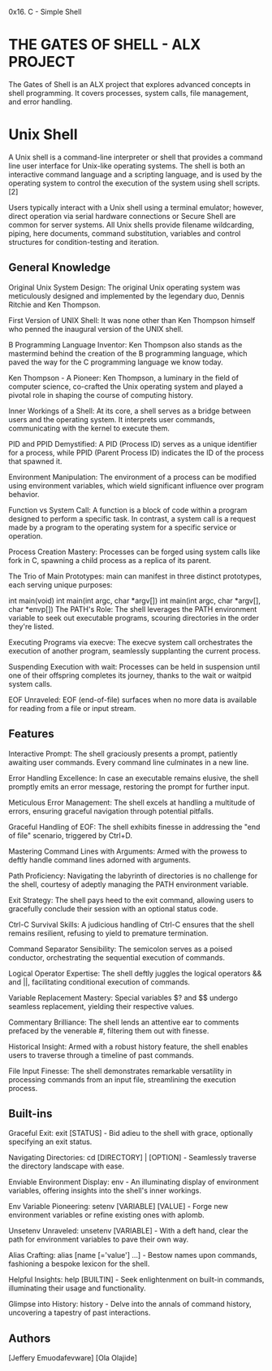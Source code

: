 0x16. C - Simple Shell

# THE GATES OF SHELL - ALX PROJECT

The Gates of Shell is an ALX project that explores advanced concepts in shell programming. It covers processes, system calls, file management, and error handling.

# Unix Shell

A Unix shell is a command-line interpreter or shell that provides a command line user interface for Unix-like operating systems. The shell is both an interactive command language and a scripting language, and is used by the operating system to control the execution of the system using shell scripts.[2]

Users typically interact with a Unix shell using a terminal emulator; however, direct operation via serial hardware connections or Secure Shell are common for server systems. All Unix shells provide filename wildcarding, piping, here documents, command substitution, variables and control structures for condition-testing and iteration.

## General Knowledge
Original Unix System Design: The original Unix operating system was meticulously designed and implemented by the legendary duo, Dennis Ritchie and Ken Thompson.

First Version of UNIX Shell: It was none other than Ken Thompson himself who penned the inaugural version of the UNIX shell.

B Programming Language Inventor: Ken Thompson also stands as the mastermind behind the creation of the B programming language, which paved the way for the C programming language we know today.

Ken Thompson - A Pioneer: Ken Thompson, a luminary in the field of computer science, co-crafted the Unix operating system and played a pivotal role in shaping the course of computing history.

Inner Workings of a Shell: At its core, a shell serves as a bridge between users and the operating system. It interprets user commands, communicating with the kernel to execute them.

PID and PPID Demystified: A PID (Process ID) serves as a unique identifier for a process, while PPID (Parent Process ID) indicates the ID of the process that spawned it.

Environment Manipulation: The environment of a process can be modified using environment variables, which wield significant influence over program behavior.

Function vs System Call: A function is a block of code within a program designed to perform a specific task. In contrast, a system call is a request made by a program to the operating system for a specific service or operation.

Process Creation Mastery: Processes can be forged using system calls like fork in C, spawning a child process as a replica of its parent.

The Trio of Main Prototypes: main can manifest in three distinct prototypes, each serving unique purposes:

int main(void)
int main(int argc, char *argv[])
int main(int argc, char *argv[], char *envp[])
The PATH's Role: The shell leverages the PATH environment variable to seek out executable programs, scouring directories in the order they're listed.

Executing Programs via execve: The execve system call orchestrates the execution of another program, seamlessly supplanting the current process.

Suspending Execution with wait: Processes can be held in suspension until one of their offspring completes its journey, thanks to the wait or waitpid system calls.

EOF Unraveled: EOF (end-of-file) surfaces when no more data is available for reading from a file or input stream.

## Features
Interactive Prompt: The shell graciously presents a prompt, patiently awaiting user commands. Every command line culminates in a new line.

Error Handling Excellence: In case an executable remains elusive, the shell promptly emits an error message, restoring the prompt for further input.

Meticulous Error Management: The shell excels at handling a multitude of errors, ensuring graceful navigation through potential pitfalls.

Graceful Handling of EOF: The shell exhibits finesse in addressing the "end of file" scenario, triggered by Ctrl+D.

Mastering Command Lines with Arguments: Armed with the prowess to deftly handle command lines adorned with arguments.

Path Proficiency: Navigating the labyrinth of directories is no challenge for the shell, courtesy of adeptly managing the PATH environment variable.

Exit Strategy: The shell pays heed to the exit command, allowing users to gracefully conclude their session with an optional status code.

Ctrl-C Survival Skills: A judicious handling of Ctrl-C ensures that the shell remains resilient, refusing to yield to premature termination.

Command Separator Sensibility: The semicolon serves as a poised conductor, orchestrating the sequential execution of commands.

Logical Operator Expertise: The shell deftly juggles the logical operators && and ||, facilitating conditional execution of commands.

Variable Replacement Mastery: Special variables $? and $$ undergo seamless replacement, yielding their respective values.

Commentary Brilliance: The shell lends an attentive ear to comments prefaced by the venerable #, filtering them out with finesse.

Historical Insight: Armed with a robust history feature, the shell enables users to traverse through a timeline of past commands.

File Input Finesse: The shell demonstrates remarkable versatility in processing commands from an input file, streamlining the execution process.

## Built-ins
Graceful Exit: exit [STATUS] - Bid adieu to the shell with grace, optionally specifying an exit status.

Navigating Directories: cd [DIRECTORY] | [OPTION] - Seamlessly traverse the directory landscape with ease.

Enviable Environment Display: env - An illuminating display of environment variables, offering insights into the shell's inner workings.

Env Variable Pioneering: setenv [VARIABLE] [VALUE] - Forge new environment variables or refine existing ones with aplomb.

Unsetenv Unraveled: unsetenv [VARIABLE] - With a deft hand, clear the path for environment variables to pave their own way.

Alias Crafting: alias [name [='value'] ...] - Bestow names upon commands, fashioning a bespoke lexicon for the shell.

Helpful Insights: help [BUILTIN] - Seek enlightenment on built-in commands, illuminating their usage and functionality.

Glimpse into History: history - Delve into the annals of command history, uncovering a tapestry of past interactions.

## Authors
[Jeffery Emuodafevware] 
[Ola Olajide]
